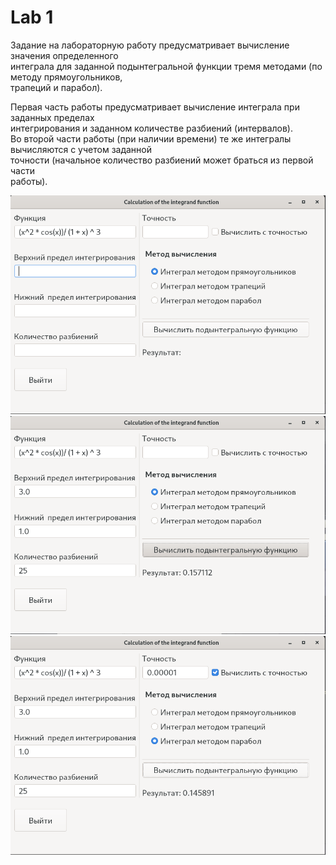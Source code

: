 # Lab 1

<p>
Задание на лабораторную работу предусматривает вычисление значения определенного </br> интеграла для заданной подынтегральной функции тремя методами (по методу прямоугольников,</br>  трапеций и парабол). </br>

Первая часть работы предусматривает вычисление интеграла при заданных пределах</br> интегрирования и заданном количестве разбиений (интервалов). </br>
Во второй части работы (при наличии времени) те же интегралы вычисляются с учетом заданной</br>  точности (начальное количество разбиений может браться из первой части</br> работы).
</p>

<p align="center">
<img src="Images/integral1.png" title="alt">
 </br>
 
<img src="Images/integral2.png" title="alt">
 </br>

<img src="Images/integral3.png" title="alt">
 </p>